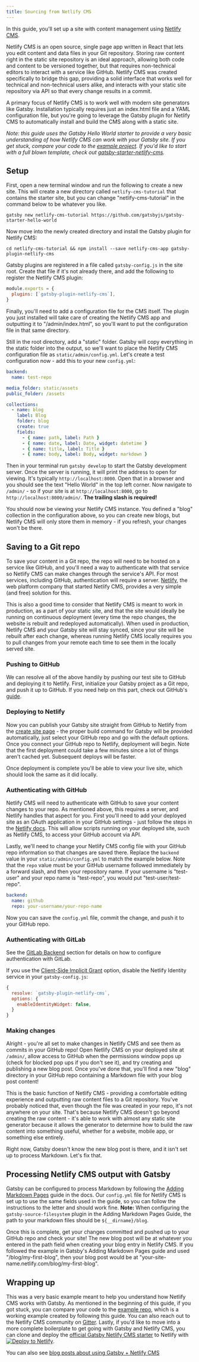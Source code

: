 ```yaml
---
title: Sourcing from Netlify CMS
---
```


In this guide, you'll set up a site with content management using [Netlify CMS](https://github.com/netlify/netlify-cms).

Netlify CMS is an open source, single page app written in React that lets you edit content and data files in your Git repository. Storing raw content right in the static site repository is an ideal approach, allowing both code and content to be versioned together, but that requires non-technical editors to interact with a service like GitHub. Netlify CMS was created specifically to bridge this gap, providing a solid interface that works well for technical and non-technical users alike, and interacts with your static site repository via API so that every change results in a commit.

A primary focus of Netlify CMS is to work well with modern site generators like Gatsby. Installation typically requires just an index.html file and a YAML configuration file, but you're going to leverage the Gatsby plugin for Netlify CMS to automatically install and build the CMS along with a static site.

_Note: this guide uses the Gatsby Hello World starter to provide a very basic understanding of how Netlify CMS can work with your Gatsby site. If you get stuck, compare your code to the [example project](https://github.com/erquhart/gatsby-netlify-cms-example). If you'd like to start with a full blown template, check out [gatsby-starter-netlify-cms][1]._

## Setup

First, open a new terminal window and run the following to create a new site. This will create a new directory called `netlify-cms-tutorial` that contains the starter site, but you can change "netlify-cms-tutorial" in the command below to be whatever you like.

```shell
gatsby new netlify-cms-tutorial https://github.com/gatsbyjs/gatsby-starter-hello-world
```

Now move into the newly created directory and install the Gatsby plugin for Netlify CMS:

```shell
cd netlify-cms-tutorial && npm install --save netlify-cms-app gatsby-plugin-netlify-cms
```

Gatsby plugins are registered in a file called `gatsby-config.js` in the site root. Create that file if it's not already there, and add the following to register the Netlify CMS plugin:

```javascript:title=gatsby-config.js
module.exports = {
  plugins: [`gatsby-plugin-netlify-cms`],
}
```

Finally, you'll need to add a configuration file for the CMS itself. The plugin you just installed will take care of creating the Netlify CMS app and outputting it to "/admin/index.html", so you'll want to put the configuration file in that same directory.

Still in the root directory, add a "static" folder. Gatsby will copy everything in the static folder into the output, so we'll want to place the Netlify CMS configuration file as `static/admin/config.yml`. Let's create a test configuration now - add this to your new `config.yml`:

```yaml:title=static/admin/config.yml
backend:
  name: test-repo

media_folder: static/assets
public_folder: /assets

collections:
  - name: blog
    label: Blog
    folder: blog
    create: true
    fields:
      - { name: path, label: Path }
      - { name: date, label: Date, widget: datetime }
      - { name: title, label: Title }
      - { name: body, label: Body, widget: markdown }
```

Then in your terminal run `gatsby develop` to start the Gatsby development server. Once the server is running, it will print the address to open for viewing. It's typically `http://localhost:8000`. Open that in a browser and you should see the text "Hello World" in the top left corner. Now navigate to `/admin/` - so if your site is at `http://localhost:8000`, go to `http://localhost:8000/admin/`. **The trailing slash is required!**

You should now be viewing your Netlify CMS instance. You defined a "blog" collection in the configuration above, so you can create new blogs, but Netlify CMS will only store them in memory - if you refresh, your changes won't be there.

## Saving to a Git repo

To save your content in a Git repo, the repo will need to be hosted on a service like GitHub, and you'll need a way to authenticate with that service so Netlify CMS can make changes through the service's API. For most services, including GitHub, authentication will require a server. [Netlify](https://www.netlify.com), the web platform company that started Netlify CMS, provides a very simple (and free) solution for this.

This is also a good time to consider that Netlify CMS is meant to work in production, as a part of your static site, and that the site would ideally be running on continuous deployment (every time the repo changes, the website is rebuilt and redeployed automatically). When used in production, Netlify CMS and your Gatsby site will stay synced, since your site will be rebuilt after each change, whereas running Netlify CMS locally requires you to pull changes from your remote each time to see them in the locally served site.

### Pushing to GitHub

We can resolve all of the above handily by pushing our test site to GitHub and deploying it to Netlify. First, initialize your Gatsby project as a Git repo, and push it up to GitHub. If you need help on this part, check out GitHub's [guide](https://help.github.com/articles/adding-an-existing-project-to-github-using-the-command-line/).

### Deploying to Netlify

Now you can publish your Gatsby site straight from GitHub to Netlify from the [create site page](https://app.netlify.com/start) - the proper build command for Gatsby will be provided automatically, just select your GitHub repo and go with the default options. Once you connect your GitHub repo to Netlify, deployment will begin. Note that the first deployment could take a few minutes since a lot of things aren't cached yet. Subsequent deploys will be faster.

Once deployment is complete you'll be able to view your live site, which should look the same as it did locally.

### Authenticating with GitHub

Netlify CMS will need to authenticate with GitHub to save your content changes to your repo. As mentioned above, this requires a server, and Netlify handles that aspect for you. First you'll need to add your deployed site as an OAuth application in your GitHub settings - just follow the steps in the [Netlify docs](https://www.netlify.com/docs/authentication-providers/#using-an-authentication-provider). This will allow scripts running on your deployed site, such as Netlify CMS, to access your GitHub account via API.

Lastly, we'll need to change your Netlify CMS config file with your GitHub repo information so that changes are saved there. Replace the `backend` value in your `static/admin/config.yml` to match the example below. Note that the `repo` value must be your GitHub username followed immediately by a forward slash, and then your repository name. If your username is "test-user" and your repo name is "test-repo", you would put "test-user/test-repo".

```yaml:title=static/admin/config.yml
backend:
  name: github
  repo: your-username/your-repo-name
```

Now you can save the `config.yml` file, commit the change, and push it to your GitHub repo.

### Authenticating with GitLab

See the [GitLab Backend](https://www.netlifycms.org/docs/authentication-backends/#gitlab-backend) section for details on how to configure authentication with GitLab.

If you use the [Client-Side Implicit Grant](https://www.netlifycms.org/docs/authentication-backends/#client-side-implicit-grant) option, disable the Netlify Identity service in your `gatsby-config.js`:

```javascript:title=gatsby-config.js
{
  resolve: `gatsby-plugin-netlify-cms`,
  options: {
    enableIdentityWidget: false,
  }
}
```

### Making changes

Alright - you're all set to make changes in Netlify CMS and see them as commits in your GitHub repo! Open Netlify CMS on your deployed site at `/admin/`, allow access to GitHub when the permissions window pops up (check for blocked pop ups if you don't see it), and try creating and publishing a new blog post. Once you've done that, you'll find a new "blog" directory in your GitHub repo containing a Markdown file with your blog post content!

This is the basic function of Netlify CMS - providing a comfortable editing experience and outputting raw content files to a Git repository. You've probably noticed that, even though the file was created in your repo, it's not anywhere on your site. That's because Netlify CMS doesn't go beyond creating the raw content - it's able to work with almost any static site generator because it allows the generator to determine how to build the raw content into something useful, whether for a website, mobile app, or something else entirely.

Right now, Gatsby doesn't know the new blog post is there, and it isn't set up to process Markdown. Let's fix that.

## Processing Netlify CMS output with Gatsby

Gatsby can be configured to process Markdown by following the [Adding Markdown Pages](/docs/adding-markdown-pages/) guide in the docs. Our `config.yml` file for Netlify CMS is set up to use the same fields used in the guide, so you can follow the instructions to the letter and should work fine. **Note:** When configuring the `gatsby-source-filesystem` plugin in the Adding Markdown Pages Guide, the path to your markdown files should be `${__dirname}/blog`.

Once this is complete, get your changes committed and pushed up to your GitHub repo and check your site! The new blog post will be at whatever you entered in the path field when creating your blog entry in Netlify CMS. If you followed the example in Gatsby's Adding Markdown Pages guide and used "/blog/my-first-blog", then your blog post would be at "your-site-name.netlify.com/blog/my-first-blog".

## Wrapping up

This was a very basic example meant to help you understand how Netlify CMS works with Gatsby. As mentioned in the beginning of this guide, if you got stuck, you can compare your code to the [example repo](https://github.com/erquhart/gatsby-netlify-cms-example), which is a working example created by following this guide. You can also reach out to the Netlify CMS community on [Gitter](https://gitter.im/netlify/netlifycms). Lastly, if you'd like to move into a more complete boilerplate to get going with Gatsby and Netlify CMS, you can clone and deploy the [official Gatsby Netlify CMS starter][1] to Netlify with [![Deploy to Netlify](https://www.netlify.com/img/deploy/button.svg)](https://app.netlify.com/start/deploy?repository=https://github.com/netlify-templates/gatsby-starter-netlify-cms&stack=cms).

You can also see [blog posts about using Gatsby + Netlify CMS](/blog/tags/netlify-cms)

[1]: https://github.com/netlify-templates/gatsby-starter-netlify-cms
